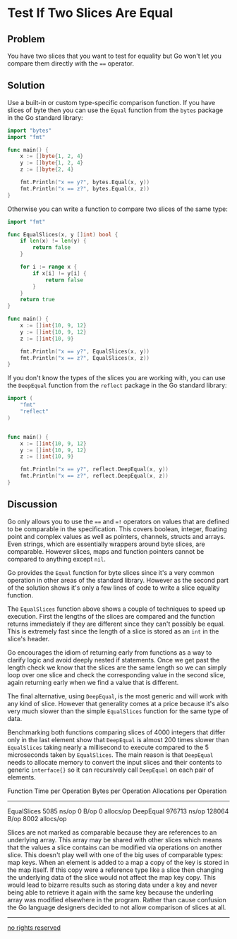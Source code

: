 # Test If Two Slices Are Equal

## Problem

You have two slices that you want to test for equality but Go won't let you compare them directly with the `==` operator.

## Solution

Use a built-in or custom type-specific comparison function. If you have slices of byte then you can use the `Equal` function from the `bytes` package in the Go standard library:

```Go
import "bytes"
import "fmt"

func main() {
	x := []byte{1, 2, 4}
	y := []byte{1, 2, 4}
	z := []byte{2, 4}

	fmt.Println("x == y?", bytes.Equal(x, y))
	fmt.Println("x == z?", bytes.Equal(x, z))
}
```

Otherwise you can write a function to compare two slices of the same type:

```Go
import "fmt"

func EqualSlices(x, y []int) bool {
	if len(x) != len(y) {
		return false
	}

	for i := range x {
		if x[i] != y[i] {
			return false
		}
	}
	return true
}

func main() {
	x := []int{10, 9, 12}
	y := []int{10, 9, 12}
	z := []int{10, 9}

	fmt.Println("x == y?", EqualSlices(x, y))
	fmt.Println("x == z?", EqualSlices(x, z))
}
```

If you don't know the types of the slices you are working with, you can use the `DeepEqual` function from the `reflect` package in the Go standard library:

```Go
import (
	"fmt"
	"reflect"
)


func main() {
	x := []int{10, 9, 12}
	y := []int{10, 9, 12}
	z := []int{10, 9}

	fmt.Println("x == y?", reflect.DeepEqual(x, y))
	fmt.Println("x == z?", reflect.DeepEqual(x, z))
}
```

## Discussion

Go only allows you to use the `==` and `=!` operators on values that are defined to be comparable in the specification. This covers boolean, integer, floating point and complex values as well as pointers, channels, structs and arrays. Even strings, which are essentially wrappers around byte slices, are comparable. However slices, maps and function pointers cannot be compared to anything except `nil`.

Go provides the `Equal` function for byte slices since it's a very common operation in other areas of the standard library. However as the second part of the solution shows it's only a few lines of code to write a slice equality function.

The `EqualSlices` function above shows a couple of techniques to speed up execution. First the lengths of the slices are compared and the function returns immediately if they are different since they can't possibly be equal. This is extremely fast since the length of a slice is stored as an `int` in the slice's header.

Go encourages the idiom of returning early from functions as a way to clarify logic and avoid deeply nested if statements. Once we get past the length check we know that the slices are the same length so we can simply loop over one slice and check the corresponding value in the second slice, again returning early when we find a value that is different.

The final alternative, using `DeepEqual`, is the most generic and will work with any kind of slice. However that generality comes at a price because it's also very much slower than the simple `EqualSlices` function for the same type of data.

Benchmarking both functions comparing slices of 4000 integers that differ only in the last element show that `DeepEqual` is almost 200 times slower than `EqualSlices` taking nearly a millisecond to execute compared to the 5 microseconds taken by `EqualSlices`. The main reason is that `DeepEqual` needs to allocate memory to convert the input slices and their contents to generic `interface{}` so it can recursively call `DeepEqual` on each pair of elements.

Function      Time per Operation    Bytes per Operation    Allocations per Operation
--------    --------------------  ---------------------  ---------------------------
EqualSlices           5085 ns/op                 0 B/op                  0 allocs/op
DeepEqual           976713 ns/op            128064 B/op               8002 allocs/op


Slices are not marked as comparable because they are references to an underlying array. This array may be shared with other slices which means that the values a slice contains can be modified via operations on another slice. This doesn't play well with one of the big uses of comparable types: map keys. When an element is added to a map a copy of the key is stored in the map itself. If this copy were a reference type like a slice then changing the underlying data of the slice would not affect the map key copy. This would lead to bizarre results such as storing data under a key and never being able to retrieve it again with the same key because the underling array was modified elsewhere in the program. Rather than cause confusion the Go language designers decided to not allow comparison of slices at all.

----
[no rights reserved](http://creativecommons.org/publicdomain/zero/1.0/)


